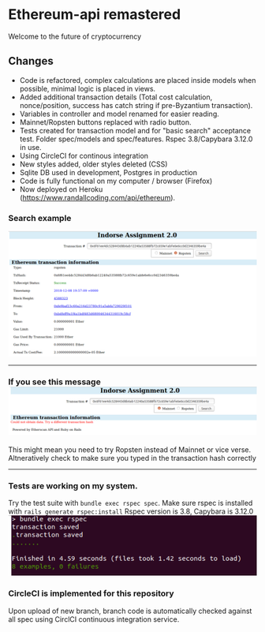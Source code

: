 # Ethereum-api remastered  
Welcome to the future of cryptocurrency
## Changes
* Code is refactored, complex calculations are placed inside models when possible, minimal logic is placed in views.  
* Added additional transaction details (Total cost calculation, nonce/position, success has catch string if pre-Byzantium transaction).
* Variables in controller and model renamed for easier reading.  
* Mainnet/Ropsten buttons replaced with radio button.
* Tests created for transaction model and for "basic search" acceptance test.  Folder spec/models and spec/features.  Rspec 3.8/Capybara 3.12.0 in use.  
* Using CircleCI for continous integration
* New styles added, older styles deleted (CSS)
* Sqlite DB used in development, Postgres in production
* Code is fully functional on my computer / browser (Firefox)
* Now deployed on Heroku (https://www.randallcoding.com/api/ethereum).

### Search example
![alt Image example](https://raw.githubusercontent.com/Randall-Coding/Showcase/master/app/assets/images/ethereum1.png)
___
### If you see this message ![alt Image error](https://raw.githubusercontent.com/Randall-Coding/Showcase/master/app/assets/images/ethereum2.png)
This might mean you need to try Ropsten instead of Mainnet or vice verse.  Altneratively check to make sure you typed in
the transaction hash correctly
___
### Tests are working on my system.  
Try the test suite with `bundle exec rspec spec`. Make sure rspec is installed with `rails generate rspec:install`  Rspec version is 3.8, Capybara is 3.12.0
![alt Test suite example](https://raw.githubusercontent.com/Randall-Coding/Showcase/master/app/assets/images/ethereum_tests.png)

### CircleCI is implemented for this repository
Upon upload of new branch, branch code is automatically checked against all spec using CirclCI continuous integration service.
